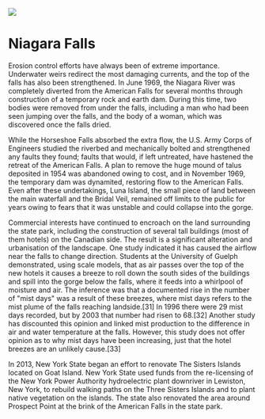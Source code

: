 <a href="https://dev.visual-essays.app"><img src="https://dev-visual-essays.netlify.app/images/ve-button.png"></a>

<param ve-config 
       banner="https://upload.wikimedia.org/wikipedia/commons/thumb/9/9d/American_Falls_Niagara_Falls_USA_from_Skylon_Tower_on_2002-05-28.png/1024px-American_Falls_Niagara_Falls_USA_from_Skylon_Tower_on_2002-05-28.png" 
       title="Niagara Falls"
       layout="vtl">

# Niagara Falls

Erosion control efforts have always been of extreme importance. Underwater weirs redirect the most damaging currents, and the top of the falls has also been strengthened. In June 1969, the <span data-mouseover-image-zoomto="eabf30bf">Niagara River</span> was completely diverted from the American Falls for several months through construction of a temporary rock and earth dam. During this time, two bodies were removed from under the falls, including a man who had been seen jumping over the falls, and the body of a woman, which was discovered once the falls dried.
<param ve-image
       description="American Falls = wide waterfalls at center & left Bridal Veil Falls = narrow waterfalls at above right-of-center"
       attribution="James St. John"
       license="https://creativecommons.org/licenses/by/2.0/deed.en"
       url="https://upload.wikimedia.org/wikipedia/commons/a/a2/American_Falls_%28Niagara_Falls%2C_northwest_of_Buffalo%2C_New_York_State%2C_USA%29_1_%2820116899192%29.jpg">
<param ve-image
       description="Dewatered American Falls (1969)"
       attribution="James St. John"
       license="https://creativecommons.org/licenses/by/2.0/deed.en"
       url="https://upload.wikimedia.org/wikipedia/commons/0/0b/Dewatered_American_Falls_%281969%29_%28Niagara_Falls%2C_northwest_of_Buffalo%2C_New_York_State%2C_USA%29_%2819936707609%29.jpg">

While the Horseshoe Falls absorbed the extra flow, the U.S. Army Corps of Engineers studied the riverbed and mechanically bolted and strengthened any faults they found; faults that would, if left untreated, have hastened the retreat of the American Falls. A plan to remove the huge mound of talus deposited in 1954 was abandoned owing to cost, and in November 1969, the temporary dam was dynamited, restoring flow to the American Falls. Even after these undertakings, Luna Island, the small piece of land between the main waterfall and the Bridal Veil, remained off limits to the public for years owing to fears that it was unstable and could collapse into the gorge.
<param ve-image layers
       description="Dewatered American Falls (1969)"
       attribution="James St. John"
       license="https://creativecommons.org/licenses/by/2.0/deed.en"
       url="https://upload.wikimedia.org/wikipedia/commons/0/0b/Dewatered_American_Falls_%281969%29_%28Niagara_Falls%2C_northwest_of_Buffalo%2C_New_York_State%2C_USA%29_%2819936707609%29.jpg">
<param ve-image
       description="American Falls = wide waterfalls at center & left Bridal Veil Falls = narrow waterfalls at above right-of-center"
       attribution="James St. John"
       license="https://creativecommons.org/licenses/by/2.0/deed.en"
       url="https://upload.wikimedia.org/wikipedia/commons/a/a2/American_Falls_%28Niagara_Falls%2C_northwest_of_Buffalo%2C_New_York_State%2C_USA%29_1_%2820116899192%29.jpg">

Commercial interests have continued to encroach on the land surrounding the state park, including the construction of several tall buildings (most of them hotels) on the Canadian side. The result is a significant alteration and urbanisation of the landscape. One study indicated it has caused the airflow near the falls to change direction. Students at the University of Guelph demonstrated, using scale models, that as air passes over the top of the new hotels it causes a breeze to roll down the south sides of the buildings and spill into the gorge below the falls, where it feeds into a whirlpool of moisture and air. The inference was that a documented rise in the number of "mist days" was a result of these breezes, where mist days refers to the mist plume of the falls reaching landside.[31] In 1996 there were 29 mist days recorded, but by 2003 that number had risen to 68.[32] Another study has discounted this opinion and linked mist production to the difference in air and water temperature at the falls. However, this study does not offer opinion as to why mist days have been increasing, just that the hotel breezes are an unlikely cause.[33]
<param ve-image curtain
       description="Dewatered American Falls (1969)"
       attribution="James St. John"
       license="https://creativecommons.org/licenses/by/2.0/deed.en"
       url="https://upload.wikimedia.org/wikipedia/commons/0/0b/Dewatered_American_Falls_%281969%29_%28Niagara_Falls%2C_northwest_of_Buffalo%2C_New_York_State%2C_USA%29_%2819936707609%29.jpg">
<param ve-image
       description="American Falls = wide waterfalls at center & left Bridal Veil Falls = narrow waterfalls at above right-of-center"
       attribution="James St. John"
       license="https://creativecommons.org/licenses/by/2.0/deed.en"
       url="https://upload.wikimedia.org/wikipedia/commons/a/a2/American_Falls_%28Niagara_Falls%2C_northwest_of_Buffalo%2C_New_York_State%2C_USA%29_1_%2820116899192%29.jpg">

In 2013, New York State began an effort to renovate The Sisters Islands located on Goat Island. New York State used funds from the re-licensing of the New York Power Authority hydroelectric plant downriver in Lewiston, New York, to rebuild walking paths on the Three Sisters Islands and to plant native vegetation on the islands. The state also renovated the area around Prospect Point at the brink of the American Falls in the state park.
<param ve-image compare
       description="Dewatered American Falls (1969)"
       attribution="James St. John"
       license="https://creativecommons.org/licenses/by/2.0/deed.en"
       url="https://upload.wikimedia.org/wikipedia/commons/0/0b/Dewatered_American_Falls_%281969%29_%28Niagara_Falls%2C_northwest_of_Buffalo%2C_New_York_State%2C_USA%29_%2819936707609%29.jpg">
<param ve-image
       description="American Falls = wide waterfalls at center & left Bridal Veil Falls = narrow waterfalls at above right-of-center"
       attribution="James St. John"
       license="https://creativecommons.org/licenses/by/2.0/deed.en"
       url="https://upload.wikimedia.org/wikipedia/commons/a/a2/American_Falls_%28Niagara_Falls%2C_northwest_of_Buffalo%2C_New_York_State%2C_USA%29_1_%2820116899192%29.jpg">
